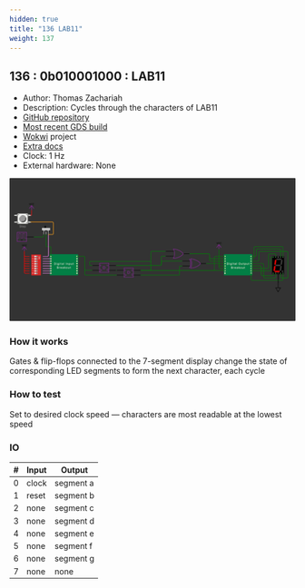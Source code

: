 ```yaml
---
hidden: true
title: "136 LAB11"
weight: 137
---
```


## 136 : 0b010001000 : LAB11

* Author: Thomas Zachariah
* Description: Cycles through the characters of LAB11
* [GitHub repository](https://github.com/tzachari/tt02-lab11)
* [Most recent GDS build](https://github.com/tzachari/tt02-lab11/actions/runs/3603314668)
* [Wokwi](https://wokwi.com/projects/341631644820570706) project
* [Extra docs](https://github.com/tzachari/tt02-lab11)
* Clock: 1 Hz
* External hardware: None

![picture](images/tt02-lab11.gif)

### How it works

Gates & flip-flops connected to the 7-segment display change the state of corresponding LED segments to form the next character, each cycle

### How to test

Set to desired clock speed — characters are most readable at the lowest speed

### IO

| # | Input        | Output       |
|---|--------------|--------------|
| 0 | clock  | segment a |
| 1 | reset  | segment b |
| 2 | none  | segment c |
| 3 | none  | segment d |
| 4 | none  | segment e |
| 5 | none  | segment f |
| 6 | none  | segment g |
| 7 | none  | none |
